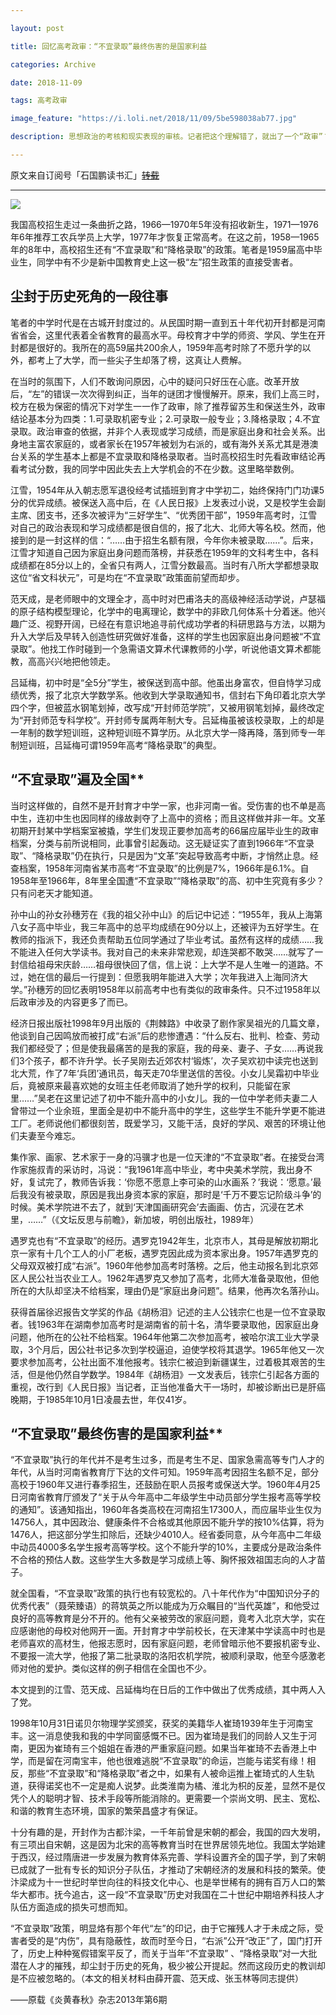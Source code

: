 ```yaml
---

layout: post

title: 回忆高考政审：“不宜录取”最终伤害的是国家利益

categories: Archive

date: 2018-11-09

tags: 高考政审

image_feature: "https://i.loli.net/2018/11/09/5be598038ab77.jpg"

description: 思想政治的考核和现实表现的审核。记者把这个理解错了，就出了一个“政审”？

---
```


原文来自订阅号「石国鹏读书汇」~~[转载](http://wechatscope.jmsc.hku.hk:8000/html?fn=gh_b37218ca9ea8_2018-11-09_2247485448_Re3zV2XFlN.y.tar.gz)~~

---

![](https://i.loli.net/2018/11/09/5be598038ab77.jpg)

我国高校招生走过一条曲折之路，1966—1970年5年没有招收新生，1971—1976年6年推荐工农兵学员上大学，1977年才恢复正常高考。在这之前，1958—1965年的8年中，高校招生还有“不宜录取”和“降格录取”的政策。笔者是1959届高中毕业生，同学中有不少是新中国教育史上这一极“左”招生政策的直接受害者。

## 尘封于历史死角的一段往事

笔者的中学时代是在古城开封度过的。从民国时期一直到五十年代初开封都是河南省省会，这里代表着全省教育的最高水平。母校育才中学的师资、学风、学生在开封都是很好的。我所在的高59届共200余人，1959年高考时除了不愿升学的以外，都考上了大学，而一些尖子生却落了榜，这真让人费解。

在当时的氛围下，人们不敢询问原因，心中的疑问只好压在心底。改革开放后，“左”的错误一次次得到纠正，当年的谜团才慢慢解开。原来，我们上高三时，校方在极为保密的情况下对学生一一作了政审，除了推荐留苏生和保送生外，政审结论基本分为四类：1.可录取机密专业；2.可录取一般专业；3.降格录取；4.不宜录取。政治审查的依据，并非个人表现或学习成绩，而是家庭出身和社会关系。出身地主富农家庭的，或者家长在1957年被划为右派的，或有海外关系尤其是港澳台关系的学生基本上都是不宜录取和降格录取者。当时高校招生时先看政审结论再看考试分数，我的同学中因此失去上大学机会的不在少数。这里略举数例。

江雪，1954年从入朝志愿军退役经考试插班到育才中学初二，始终保持门门功课5分的优异成绩。被保送入高中后，在《人民日报》上发表过小说，又是校学生会副主席、团支书，还多次被评为“三好学生”、“优秀团干部”，1959年高考时，江雪对自己的政治表现和学习成绩都是很自信的，报了北大、北师大等名校。然而，他接到的是一封这样的信：“……由于招生名额有限，今年你未被录取……”。后来，江雪才知道自己因为家庭出身问题而落榜，并获悉在1959年的文科考生中，各科成绩都在85分以上的，全省只有两人，江雪分数最高。当时有八所大学都想录取这位“省文科状元”，可是均在“不宜录取”政策面前望而却步。

范天成，是老师眼中的文理全才，高中时对巴甫洛夫的高级神经活动学说，卢瑟福的原子结构模型理论，化学中的电离理论，数学中的非欧几何体系十分着迷。他兴趣广泛、视野开阔，已经在有意识地追寻前代成功学者的科研思路与方法，以期为升入大学后及早转入创造性研究做好准备，这样的学生也因家庭出身问题被“不宜录取”。他找工作时碰到一个急需语文算术代课教师的小学，听说他语文算术都能教，高高兴兴地把他领走。

吕延梅，初中时是“全5分”学生，被保送到高中部。他虽出身富农，但自恃学习成绩优秀，报了北京大学数学系。他收到大学录取通知书，信封右下角印着北京大学四个字，但被蓝水钢笔划掉，改写成“开封师范学院”，又被用钢笔划掉，最终改定为“开封师范专科学校”。开封师专属两年制大专。吕延梅虽被该校录取，上的却是一年制的数学短训班，这种短训班不算学历。从北京大学一降再降，落到师专一年制短训班，吕延梅可谓1959年高考“降格录取”的典型。

## “不宜录取”遍及全国**

当时这样做的，自然不是开封育才中学一家，也非河南一省。受伤害的也不单是高中生，连初中生也因同样的缘故剥夺了上高中的资格；而且这样做并非一年。文革初期开封某中学档案室被撬，学生们发现正要参加高考的66届应届毕业生的政审档案，分类与前所说相同，此事曾引起轰动。这无疑证实了直到1966年“不宜录取”、“降格录取”仍在执行，只是因为“文革”突起导致高考中断，才悄然止息。经查档案，1958年河南省某市高考“不宜录取”的比例是7%，1966年是6.1%。自1958年至1966年，8年里全国遭“不宜录取”“降格录取”的高、初中生究竟有多少？只有问老天才能知道。

孙中山的孙女孙穗芳在《我的祖父孙中山》的后记中记述：“1955年，我从上海第八女子高中毕业，我三年高中的总平均成绩在90分以上，还被评为五好学生。在教师的指派下，我还负责帮助五位同学通过了毕业考试。虽然有这样的成绩……我不能进入任何大学读书。我对自己的未来非常悲观，却连哭都不敢哭……就写了一封信给祖母宋庆龄……祖母很快回了信，信上说：上大学不是人生唯一的道路。不过，她在信的最后一行提到：但愿我明年能进入大学；次年我进入上海同济大学。”孙穗芳的回忆表明1958年以前高考中也有类似的政审条件。只不过1958年以后政审涉及的内容更多了而已。

经济日报出版社1998年9月出版的《荆棘路》中收录了剧作家吴祖光的几篇文章，他谈到自己因鸣放而被打成“右派”后的悲惨遭遇：“什么反右、批判、检查、劳动我们都经受了；但是使我最痛苦的是我的家庭，我的母亲、妻子、子女……再说我们3个孩子，都不许升学。长子吴刚去近郊农村‘锻炼’，次子吴欢初中读完也送到北大荒，作了7年‘兵团’通讯员，每天走70华里送信的苦役。小女儿吴霜初中毕业后，竟被原来最喜欢她的女班主任老师取消了她升学的权利，只能留在家里……”吴老在这里记述了初中不能升高中的小女儿。我的一位中学老师夫妻二人曾带过一个业余班，里面全是初中不能升高中的学生，这些学生不能升学更不能进工厂。老师说他们都很刻苦，既爱学习，又能干活，良好的学风、艰苦的环境让他们夫妻至今难忘。

集作家、画家、艺术家于一身的冯骥才也是一位天津的“不宜录取”者。在接受台湾作家施叔青的采访时，冯说：“我1961年高中毕业，考中央美术学院，我出身不好，复试完了，教师告诉我：‘你愿不愿意上李可染的山水画系？’我说：‘愿意。’最后我没有被录取，原因是我出身资本家的家庭，那时是‘千万不要忘记阶级斗争’的时候。美术学院进不去了，就到‘天津国画研究会’去画画、仿古，沉浸在艺术里，……”（《文坛反思与前瞻》，新加坡，明创出版社，1989年）

遇罗克也有“不宜录取”的经历。遇罗克1942年生，北京市人，其母是解放初期北京一家有十几个工人的小厂老板，遇罗克因此成为资本家出身。1957年遇罗克的父母双双被打成“右派”。1960年他参加高考时落榜。之后，他主动报名到北京郊区人民公社当农业工人。1962年遇罗克又参加了高考，北师大准备录取他，但他所在的大队却坚决不给档案，理由仍是“家庭出身问题”。结果，他再次名落孙山。

获得首届徐迟报告文学奖的作品《胡杨泪》记述的主人公钱宗仁也是一位不宜录取者。钱1963年在湖南参加高考时是湖南省的前十名，清华要录取他，因家庭出身问题，他所在的公社不给档案。1964年他第二次参加高考，被哈尔滨工业大学录取，3个月后，因公社书记多次到学校逼迫，迫使学校将其退学。1965年他又一次要求参加高考，公社出面不准他报考。钱宗仁被迫到新疆谋生，过着极其艰苦的生活，但是他仍然自学数学。1984年《胡杨泪》一文发表后，钱宗仁引起各方面的重视，改行到《人民日报》当记者，正当他准备大干一场时，却被诊断出已是肝癌晚期，于1985年10月1日凌晨去世，年仅41岁。

## “不宜录取”最终伤害的是国家利益**

“不宜录取”执行的年代并不是考生过多，而是考生不足、国家急需高等专门人才的年代，从当时河南省教育厅下达的文件可知。1959年高考因招生名额不足，部分高校于1960年又进行春季招生，还鼓励在职人员报考或保送大学。1960年4月25日河南省教育厅颁发了“关于从今年高中二年级学生中动员部分学生报考高等学校的通知”。该通知指出，1960年各类高校在河南招生17300人，而应届毕业生仅为14756人，其中因政治、健康条件不合格或其他原因不能升学的按10%估算，将为1476人，把这部分学生扣除后，还缺少4010人。经省委同意，从今年高中二年级中动员4000多名学生报考高等学校。这个不能升学的10%，主要成分是政治条件不合格的预估人数。这些学生大多数是学习成绩上等、胸怀报效祖国志向的人才苗子。

就全国看，“不宜录取”政策的执行也有较宽松的。八十年代作为“中国知识分子的优秀代表”（聂荣臻语）的蒋筑英之所以能成为万众瞩目的“当代英雄”，和他受过良好的高等教育是分不开的。他有父亲被劳改的家庭问题，竟考入北京大学，实在应感谢他的母校对他网开一面。开封育才中学前校长，在天津某中学读高中时也是老师喜欢的高材生，他报志愿时，因有家庭问题，老师曾暗示他不要报机密专业、不要报一流大学，他报了第二批录取的洛阳农机学院，被顺利录取，他至今感激老师对他的爱护。类似这样的例子相信在全国也不少。

本文提到的江雪、范天成、吕延梅均在日后的工作中做出了优秀成绩，其中两人入了党。

1998年10月31日诺贝尔物理学奖颁奖，获奖的美籍华人崔琦1939年生于河南宝丰。这一消息使我和我的中学同窗感慨不已。因为崔琦是我们的同龄人又生于河南，更因为崔琦有三个姐姐在香港的严重家庭问题。如果当年崔琦不去香港上中学，而是留在河南宝丰，他也很难逃脱“不宜录取”的命运，岂能与诺奖有缘！相反，那些“不宜录取”和“降格录取”者之中，如果有人被命运推上崔琦式的人生轨道，获得诺奖也不一定是痴人说梦。此类淮南为橘、淮北为枳的反差，显然不是仅凭个人的聪明才智、技术手段等所能消除的。更需要一个崇尚文明、民主、宽松、和谐的教育生态环境，国家的繁荣昌盛才有保证。

十分有趣的是，开封作为古都汴梁，一千年前曾是宋朝的都会，我国的四大发明，有三项出自宋朝，这是因为北宋的高等教育当时在世界居领先地位。我国太学始建于西汉，经过隋唐进一步发展为教育体系完善、学科设置齐全的国子学，到了宋朝已成就了一批有专长的知识分子队伍，才推动了宋朝经济的发展和科技的繁荣。使汴梁成为十一世纪时举世向往的科技文化中心、也是举世稀有的拥有百万人口的繁华大都市。抚今追古，这一段“不宜录取”历史对我国在二十世纪中期培养科技人才队伍方面造成的损失可想而知。

“不宜录取”政策，明显烙有那个年代“左”的印记，由于它摧残人才于未成之际，受害者受的是“内伤”，具有隐蔽性，故而时至今日，“右派”公开“改正”了，国门打开了，历史上种种冤假错案平反了，而关于当年“不宜录取” 、“降格录取”对一大批潜在人才的摧残，却尘封于历史的死角，极少被公开提起。然而这段历史的教训却是不应被忽略的。（本文的相关材料由薛开震、范天成、张玉林等同志提供）

——原载《炎黄春秋》杂志2013年第6期
